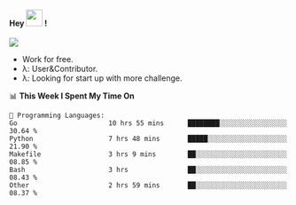 
#### Hey <img src="https://media.giphy.com/media/hvRJCLFzcasrR4ia7z/giphy.gif" width="30"> !
![](https://komarev.com/ghpvc/?username=your-github-username)
- Work for free.
- λ: User&Contributor. 
- λ: Looking for start up with more challenge.

<!--START_SECTION:waka-->
📊 **This Week I Spent My Time On** 

```text
💬 Programming Languages: 
Go                       10 hrs 55 mins      ████████░░░░░░░░░░░░░░░░░   30.64 % 
Python                   7 hrs 48 mins       █████░░░░░░░░░░░░░░░░░░░░   21.90 % 
Makefile                 3 hrs 9 mins        ██░░░░░░░░░░░░░░░░░░░░░░░   08.85 % 
Bash                     3 hrs               ██░░░░░░░░░░░░░░░░░░░░░░░   08.43 % 
Other                    2 hrs 59 mins       ██░░░░░░░░░░░░░░░░░░░░░░░   08.37 % 
```


<!--END_SECTION:waka-->
